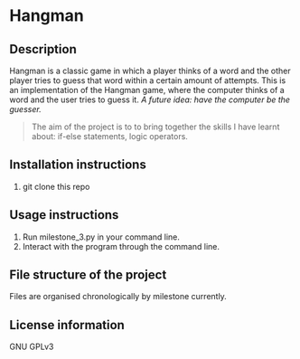 # Hangman

   ## Description
   Hangman is a classic game in which a player thinks of a word and the other player tries to guess that word within a certain amount of attempts.
   This is an implementation of the Hangman game, where the computer thinks of a word and the user tries to guess it. *A future idea: have the computer be the guesser.*
   
   >The aim of the project is to to bring together the skills I have learnt about: if-else statements, logic operators.
##    Installation instructions
1. git clone this repo

##    Usage instructions
1. Run milestone_3.py in your command line.
1. Interact with the program through the command line.
   
##    File structure of the project
Files are organised chronologically by milestone currently.
##    License information
GNU GPLv3 
